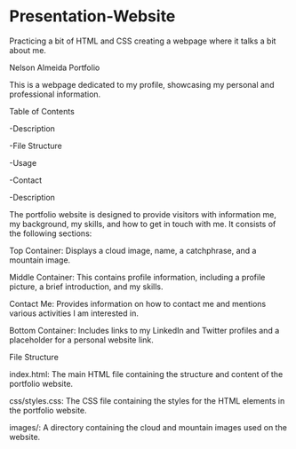 # Presentation-Website
Practicing a bit of HTML and CSS creating a webpage where it talks a bit about me.

Nelson Almeida Portfolio

This is a webpage dedicated to my profile, showcasing my personal and professional information.



Table of Contents

-Description

-File Structure

-Usage

-Contact

-Description

The portfolio website is designed to provide visitors with information me, my background, my skills, and how to get in touch with me. It consists of the following sections:


Top Container: Displays a cloud image, name, a catchphrase, and a mountain image.

Middle Container: This contains  profile information, including a profile picture, a brief introduction, and my skills.

Contact Me: Provides information on how to contact me and mentions various activities I am interested in.

Bottom Container: Includes links to my LinkedIn and Twitter profiles and a placeholder for a personal website link. 

File Structure

index.html: The main HTML file containing the structure and content of the portfolio website.

css/styles.css: The CSS file containing the styles for the HTML elements in the portfolio website.

images/: A directory containing the cloud and mountain images used on the website.
